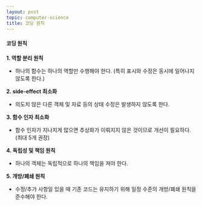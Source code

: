 ```yaml
---
layout: post
topic: computer-science
title: 코딩 원칙
---
```


#### 코딩 원칙  



**1. 역할 분리 원칙**  
- 하나의 함수는 하나의 역할만 수행해야 한다. (특히 표시와 수정은 동시에 일어나지 않도록 한다.)  


**2. side-effect 최소화**  
- 의도치 않은 다른 객체 및 자료 등의 상태 수정은 발생하지 않도록 한다.  


**3. 함수 인자 최소화**  
- 함수 인자가 지나치게 많으면 추상화가 이뤄지지 않은 것이므로 개선이 필요하다. (최대 5개 권장)  


**4. 독립성 및 책임 원칙**  
- 하나의 객체는 독립적으로 하나의 책임을 져야 한다.  


**5. 개방/폐쇄 원칙**  
 - 수정/추가 사항일 있을 때 기존 코드는 유지하기 위해 일정 수준의 개방/폐쇄 원칙을 준수해야 한다.

